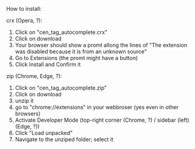 How to install:

crx (Opera, ?):
1. Click on "cen_tag_autocomplete.crx"
2. Click on download
3. Your browser should show a promt allong the lines of 
   "The extension was disabled because it is from an unknown source"
4. Go to Extensions (the promt might have a button)
5. Click Install and Confirm it

zip (Chrome, Edge, ?):
1. Click on "cen_tag_autocomplete.zip"
2. Click on download
3. unzip it
4. go to "chrome://extensions" in your webbroser (yes even in other browsers)
5. Activate Developer Mode (top-right corner (Chrome, ?) / sidebar (left) (Edge, ?))
6. Click "Load unpacked"
7. Navigate to the unziped folder; select it
